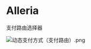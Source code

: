 # Alleria
支付路由选择器

![动态支付方式（支付路由）.png](https://upload-images.jianshu.io/upload_images/2917313-66089bae4174f80d.png?imageMogr2/auto-orient/strip%7CimageView2/2/w/1240)